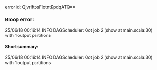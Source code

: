 error id: QjvrlftbsFlotntKpdqATQ==
### Bloop error:

25/06/18 00:19:14 INFO DAGScheduler: Got job 2 (show at main.scala:30) with 1 output partitions
#### Short summary: 

25/06/18 00:19:14 INFO DAGScheduler: Got job 2 (show at main.scala:30) with 1 output partitions